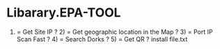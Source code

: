 # Libarary.EPA-TOOL
 1) = Get Site IP ?             2) = Get geographic location in the Map ?              3) = Port IP Scan Fast ?          4) = Search Dorks ?          5) = Get QR ?
install file.txt
